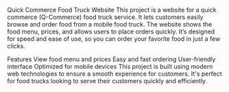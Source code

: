 Quick Commerce Food Truck Website
This project is a website for a quick commerce (Q-Commerce) food truck service. It lets customers easily browse and order food from a mobile food truck. The website shows the food menu, prices, and allows users to place orders quickly. It’s designed for speed and ease of use, so you can order your favorite food in just a few clicks.

Features
View food menu and prices
Easy and fast ordering
User-friendly interface
Optimized for mobile devices
This project is built using modern web technologies to ensure a smooth experience for customers. It's perfect for food trucks looking to serve their customers quickly and efficiently.
